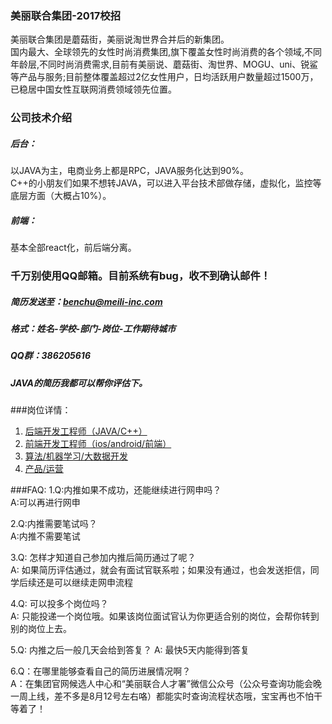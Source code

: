 ### 美丽联合集团-2017校招
美丽联合集团是蘑菇街，美丽说淘世界合并后的新集团。  
国内最⼤、全球领先的女性时尚消费集团,旗下覆盖女性时尚消费的各个领域,不同年龄层,不同时尚消费需求,目前有美丽说、蘑菇街、淘世界、MOGU、uni、锐鲨等产品与服务;目前整体覆盖超过2亿女性用户，日均活跃用户数量超过1500万，已稳居中国女性互联网消费领域领先位置。

### 公司技术介绍
##### 后台：   
以JAVA为主，电商业务上都是RPC，JAVA服务化达到90%。   
C++的小朋友们如果不想转JAVA，可以进入平台技术部做存储，虚拟化，监控等底层方面（大概占10%）。

##### 前端：
基本全部react化，前后端分离。
    
  
### 千万别使用QQ邮箱。目前系统有bug，收不到确认邮件！
##### 简历发送至：benchu@meili-inc.com
##### 格式：姓名-学校-部门-岗位-工作期待城市	
##### QQ群：386205616	
##### JAVA的简历我都可以帮你评估下。 

###岗位详情：
1. [后端开发工程师（JAVA/C++）](https://github.com/wangshihu/meili-inc2017/blob/master/background.md)
2. [前端开发工程师（ios/android/前端）](https://github.com/wangshihu/meili-inc2017/blob/master/ios.md)
3. [算法/机器学习/大数据开发](https://github.com/wangshihu/meili-inc2017/blob/master/ml.md)
4. [产品/运营](https://github.com/wangshihu/meili-inc2017/blob/master/production.md)


###FAQ:	
1.Q:内推如果不成功，还能继续进行网申吗？ 	
A:可以再进行网申	

2.Q:内推需要笔试吗？	
 A:内推不需要笔试

3.Q: 怎样才知道自己参加内推后简历通过了呢？	
   A: 如果简历评估通过，就会有面试官联系啦；如果没有通过，也会发送拒信，同学后续还是可以继续走网申流程

4.Q: 可以投多个岗位吗？	
   A: 只能投递一个岗位哦。如果该岗位面试官认为你更适合别的岗位，会帮你转到别的岗位上去。

5.Q: 内推之后一般几天会给到答复？	
 A: 最快5天内能得到答复

6.Q：在哪里能够查看自己的简历进展情况啊？	
   A：在集团官网候选人中心和“美丽联合人才署”微信公众号（公众号查询功能会晚一周上线，差不多是8月12号左右咯）都能实时查询流程状态哦，宝宝再也不怕干等着了！


